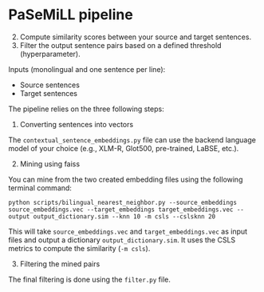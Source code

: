 # PaSeMiLL pipeline


2. Compute similarity scores between your source and target sentences.
3. Filter the output sentence pairs based on a defined threshold (hyperparameter).

Inputs (monolingual and one sentence per line):
- Source sentences
- Target sentences

The pipeline relies on the three following steps:


1. Converting sentences into vectors


The `contextual_sentence_embeddings.py` file can use the backend language model of your choice (e.g., XLM-R, Glot500, pre-trained, LaBSE, etc.).

2. Mining using faiss

You can mine from the two created embedding files using the following terminal command:
```
python scripts/bilingual_nearest_neighbor.py --source_embeddings source_embeddings.vec --target_embeddings target_embeddings.vec --output output_dictionary.sim --knn 10 -m csls --cslsknn 20 
```
This will take `source_embeddings.vec` and `target_embeddings.vec` as input files and output a dictionary `output_dictionary.sim`.
It uses the CSLS metrics to compute the similarity (`-m csls`).

3. Filtering the mined pairs

The final filtering is done using the `filter.py` file.